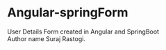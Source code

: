 # Angular-springForm
User Details Form created in Angular and SpringBoot
<br>
Author name Suraj Rastogi.
